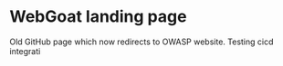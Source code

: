# WebGoat landing page

Old GitHub page which now redirects to OWASP website.
Testing cicd integrati
